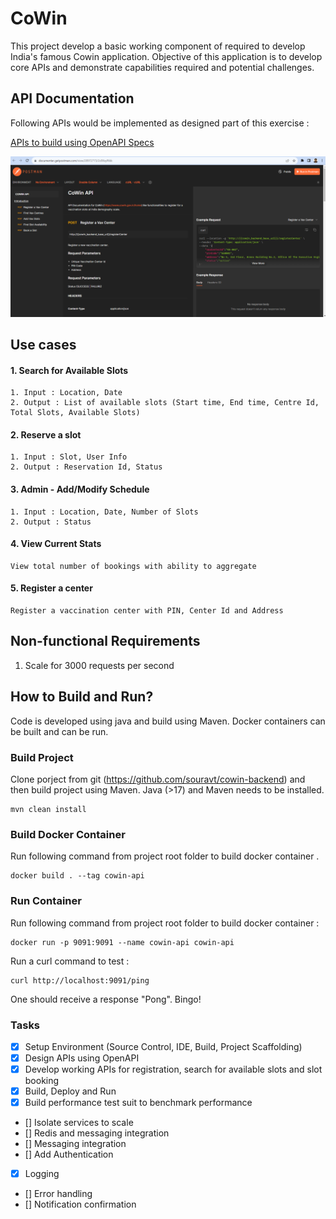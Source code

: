 # CoWin 

This project develop a basic working component of required to develop India's famous Cowin application. Objective of this application is to develop core APIs and demonstrate capabilities required and potential challenges.



## API Documentation

Following APIs would be implemented as designed part of this exercise :

[APIs to build using OpenAPI Specs](https://documenter.getpostman.com/view/28972773/2s9XxyRtkk)

![OpenAPI Documentation](./resources/image/OpenAPI.png "API Documentation")

## Use cases 

#### 1. Search for Available Slots 
	1. Input : Location, Date
	2. Output : List of available slots (Start time, End time, Centre Id, Total Slots, Available Slots)

#### 2. Reserve a slot 
	1. Input : Slot, User Info
	2. Output : Reservation Id, Status


#### 3. Admin - Add/Modify Schedule
	1. Input : Location, Date, Number of Slots
	2. Output : Status

#### 4. View Current Stats
	View total number of bookings with ability to aggregate
	
#### 5. Register a center
	Register a vaccination center with PIN, Center Id and Address


 
## Non-functional Requirements

1. Scale for 3000 requests per second

## How to Build and Run?


Code is developed using java and build using Maven. Docker containers can be built and can be run.

### Build Project

Clone porject from git (https://github.com/souravt/cowin-backend) and then build project using Maven. Java (>17) and Maven needs to be installed.

```
mvn clean install
```


### Build Docker Container

Run following command from project root folder to build docker container .

``` 
docker build . --tag cowin-api
```

### Run Container

Run following command from project root folder to build docker container :

```
docker run -p 9091:9091 --name cowin-api cowin-api 
```

Run a curl command to test :

```
curl http://localhost:9091/ping
```

One should receive a response "Pong". Bingo!

### Tasks
- [x] Setup Environment (Source Control, IDE, Build, Project Scaffolding)
- [x] Design APIs using OpenAPI
- [x] Develop working APIs for registration, search for available slots and slot booking
- [x] Build, Deploy and Run 
- [x] Build performance test suit to benchmark performance
- [] Isolate services to scale
- [] Redis and messaging integration
- [] Messaging integration
- [] Add Authentication
- [x] Logging
- [] Error handling
- [] Notification confirmation

 


